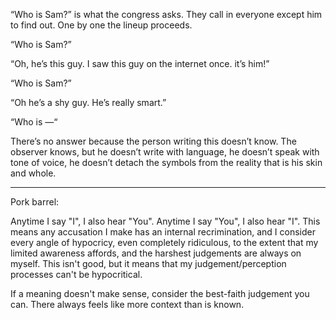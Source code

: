 “Who is Sam?” is what the congress asks. They call in everyone except him to find out. One by one the lineup proceeds. 

“Who is Sam?”

“Oh, he’s this guy. I saw this guy on the internet once. it’s him!”

“Who is Sam?”

“Oh he’s a shy guy. He’s really smart.”

“Who is —“

There’s no answer because the person writing this doesn’t know. The observer knows, but he doesn’t write with language, he doesn’t speak with tone of voice, he doesn’t detach the symbols from the reality that is his skin and whole.

---

Pork barrel:

Anytime I say "I", I also hear "You". Anytime I say "You", I also hear "I". This means any accusation I make has an internal recrimination, and I consider every angle of hypocricy, even completely ridiculous, to the extent that my limited awareness affords, and the harshest judgements are always on myself. This isn't good, but it means that my judgement/perception processes can't be hypocritical.

If a meaning doesn't make sense, consider the best-faith judgement you can. There always feels like more context than is known.
